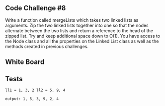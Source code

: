 ## Code Challenge #8
Write a function called mergeLists which takes two linked lists as arguments. Zip the two linked lists together into one so that the nodes alternate between the two lists and return a reference to the head of the zipped list. Try and keep additional space down to O(1). You have access to the Node class and all the properties on the Linked List class as well as the methods created in previous challenges.

## White Board

## Tests
    ll1 = 1, 3, 2 ll2 = 5, 9, 4

    output: 1, 5, 3, 9, 2, 4